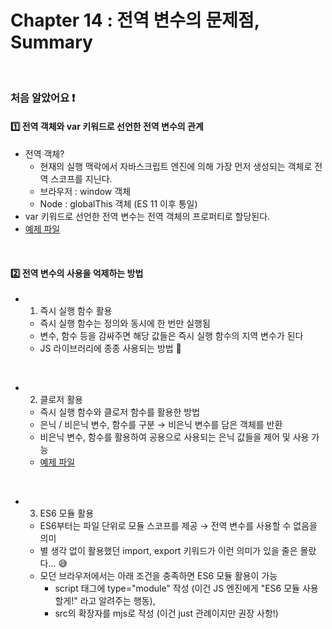 # Chapter 14 : 전역 변수의 문제점, Summary

<br>

### 처음 알았어요 ❗️
#### 1️⃣ 전역 객체와 var 키워드로 선언한 전역 변수의 관계
- 전역 객체?
    - 현재의 실행 맥락에서 자바스크립트 엔진에 의해 가장 먼저 생성되는 객체로 전역 스코프를 지닌다.
    - 브라우저 : window 객체
    - Node : globalThis 객체 (ES 11 이후 통일)
- var 키워드로 선언한 전역 변수는 전역 객체의 프로퍼티로 할당된다.
- <a href="./global.js">예제 파일</a>

<br>

#### 2️⃣ 전역 변수의 사용을 억제하는 방법
- 1. 즉시 실행 함수 활용
    - 즉시 실행 함수는 정의와 동시에 한 번만 실행됨
    - 변수, 함수 등을 감싸주면 해당 값들은 즉시 실행 함수의 지역 변수가 된다
    - JS 라이브러리에 종종 사용되는 방법 🧐

<br>

- 2. 클로저 활용
    - 즉시 실행 함수와 클로저 함수를 활용한 방법
    - 은닉 / 비은닉 변수, 함수를 구분 → 비은닉 변수를 담은 객체를 반환
    - 비은닉 변수, 함수를 활용하여 공용으로 사용되는 은닉 값들을 제어 및 사용 가능
    - <a href="./preventGlobalVariable.js">예제 파일</a>

<br>

- 3. ES6 모듈 활용
    - ES6부터는 파일 단위로 모듈 스코프를 제공 → 전역 변수를 사용할 수 없음을 의미
    - 별 생각 없이 활용했던 import, export 키워드가 이런 의미가 있을 줄은 몰랐다... 😅
    - 모던 브라우저에서는 아래 조건을 충족하면 ES6 모듈 활용이 가능
        - script 태그에 type="module" 작성 (이건 JS 엔진에게 "ES6 모듈 사용할게!" 라고 알려주는 행동),
        - src의 확장자를 mjs로 작성 (이건 just 관례이지만 권장 사항!)

<br>